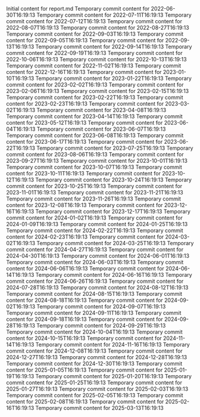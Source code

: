 Initial content for report.md
Temporary commit content for 2022-06-30T16:19:13
Temporary commit content for 2022-07-11T16:19:13
Temporary commit content for 2022-07-12T16:19:13
Temporary commit content for 2022-08-07T16:19:13
Temporary commit content for 2022-08-27T16:19:13
Temporary commit content for 2022-09-03T16:19:13
Temporary commit content for 2022-09-05T16:19:13
Temporary commit content for 2022-09-13T16:19:13
Temporary commit content for 2022-09-14T16:19:13
Temporary commit content for 2022-09-19T16:19:13
Temporary commit content for 2022-10-06T16:19:13
Temporary commit content for 2022-10-13T16:19:13
Temporary commit content for 2022-11-02T16:19:13
Temporary commit content for 2022-12-16T16:19:13
Temporary commit content for 2023-01-10T16:19:13
Temporary commit content for 2023-01-22T16:19:13
Temporary commit content for 2023-02-02T16:19:13
Temporary commit content for 2023-02-06T16:19:13
Temporary commit content for 2023-02-15T16:19:13
Temporary commit content for 2023-02-22T16:19:13
Temporary commit content for 2023-02-23T16:19:13
Temporary commit content for 2023-03-02T16:19:13
Temporary commit content for 2023-04-08T16:19:13
Temporary commit content for 2023-04-14T16:19:13
Temporary commit content for 2023-05-12T16:19:13
Temporary commit content for 2023-06-04T16:19:13
Temporary commit content for 2023-06-07T16:19:13
Temporary commit content for 2023-06-08T16:19:13
Temporary commit content for 2023-06-17T16:19:13
Temporary commit content for 2023-06-22T16:19:13
Temporary commit content for 2023-07-25T16:19:13
Temporary commit content for 2023-08-06T16:19:13
Temporary commit content for 2023-09-27T16:19:13
Temporary commit content for 2023-10-01T16:19:13
Temporary commit content for 2023-10-07T16:19:13
Temporary commit content for 2023-10-11T16:19:13
Temporary commit content for 2023-10-12T16:19:13
Temporary commit content for 2023-10-24T16:19:13
Temporary commit content for 2023-10-25T16:19:13
Temporary commit content for 2023-11-01T16:19:13
Temporary commit content for 2023-11-21T16:19:13
Temporary commit content for 2023-11-26T16:19:13
Temporary commit content for 2023-12-08T16:19:13
Temporary commit content for 2023-12-16T16:19:13
Temporary commit content for 2023-12-17T16:19:13
Temporary commit content for 2024-01-02T16:19:13
Temporary commit content for 2024-01-09T16:19:13
Temporary commit content for 2024-01-25T16:19:13
Temporary commit content for 2024-02-22T16:19:13
Temporary commit content for 2024-02-23T16:19:13
Temporary commit content for 2024-03-02T16:19:13
Temporary commit content for 2024-03-25T16:19:13
Temporary commit content for 2024-04-27T16:19:13
Temporary commit content for 2024-04-30T16:19:13
Temporary commit content for 2024-06-01T16:19:13
Temporary commit content for 2024-06-03T16:19:13
Temporary commit content for 2024-06-06T16:19:13
Temporary commit content for 2024-06-14T16:19:13
Temporary commit content for 2024-06-16T16:19:13
Temporary commit content for 2024-06-26T16:19:13
Temporary commit content for 2024-07-28T16:19:13
Temporary commit content for 2024-08-12T16:19:13
Temporary commit content for 2024-08-15T16:19:13
Temporary commit content for 2024-08-18T16:19:13
Temporary commit content for 2024-09-02T16:19:13
Temporary commit content for 2024-09-07T16:19:13
Temporary commit content for 2024-09-11T16:19:13
Temporary commit content for 2024-09-18T16:19:13
Temporary commit content for 2024-09-28T16:19:13
Temporary commit content for 2024-09-29T16:19:13
Temporary commit content for 2024-10-04T16:19:13
Temporary commit content for 2024-10-15T16:19:13
Temporary commit content for 2024-11-14T16:19:13
Temporary commit content for 2024-11-16T16:19:13
Temporary commit content for 2024-12-08T16:19:13
Temporary commit content for 2024-12-27T16:19:13
Temporary commit content for 2024-12-28T16:19:13
Temporary commit content for 2024-12-30T16:19:13
Temporary commit content for 2025-01-05T16:19:13
Temporary commit content for 2025-01-19T16:19:13
Temporary commit content for 2025-01-20T16:19:13
Temporary commit content for 2025-01-25T16:19:13
Temporary commit content for 2025-01-27T16:19:13
Temporary commit content for 2025-02-03T16:19:13
Temporary commit content for 2025-02-05T16:19:13
Temporary commit content for 2025-02-08T16:19:13
Temporary commit content for 2025-02-16T16:19:13
Temporary commit content for 2025-03-13T16:19:13
